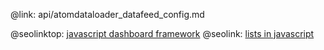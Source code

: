 @link: api/atomdataloader_datafeed_config.md

@seolinktop: [javascript dashboard framework](https://webix.com)
@seolink: [lists in javascript](https://webix.com/widget/list/)
